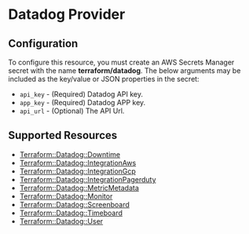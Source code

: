 # Datadog Provider

## Configuration

To configure this resource, you must create an AWS Secrets Manager secret with the name **terraform/datadog**. The below arguments may be included as the key/value or JSON properties in the secret:

* `api_key` - (Required) Datadog API key.
* `app_key` - (Required) Datadog APP key.
* `api_url` - (Optional) The API Url.


## Supported Resources

* [Terraform::Datadog::Downtime](Downtime.md)
* [Terraform::Datadog::IntegrationAws](IntegrationAws.md)
* [Terraform::Datadog::IntegrationGcp](IntegrationGcp.md)
* [Terraform::Datadog::IntegrationPagerduty](IntegrationPagerduty.md)
* [Terraform::Datadog::MetricMetadata](MetricMetadata.md)
* [Terraform::Datadog::Monitor](Monitor.md)
* [Terraform::Datadog::Screenboard](Screenboard.md)
* [Terraform::Datadog::Timeboard](Timeboard.md)
* [Terraform::Datadog::User](User.md)